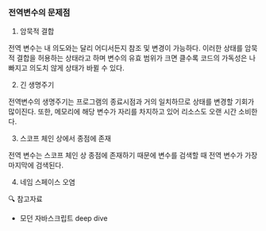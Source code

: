 ### 전역변수의 문제점

1. 암묵적 결합

전역 변수는 내 의도와는 달리 어디서든지 참조 및 변경이 가능하다. 이러한 상태를 암묵적 결합을 허용하는 상태라고 하며 변수의 유효 범위가 크면 클수록 코드의 가독성은 나빠지고 의도치 않게 상태가 바뀔 수 있다.

2. 긴 생명주기

전역변수의 생명주기는 프로그램의 종료시점과 거의 일치하므로 상태를 변경할 기회가 많이진다. 또한, 메모리에 해당 변수가 자리를 차지하고 있어 리소스도 오랜 시간 소비한다.

3. 스코프 체인 상에서 종점에 존재

전역 변수는 스코프 체인 상 종점에 존재하기 때문에 변수를 검색할 때 전역 변수가 가장 마지막에 검색된다.

4. 네임 스페이스 오염

🔍 참고자료

- 모던 자바스크립트 deep dive
